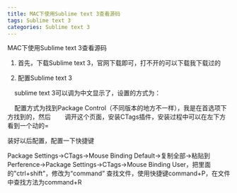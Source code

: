 ```yaml
---
title: MAC下使用Sublime text 3查看源码
tags: Sublime text 3
categories: Sublime text 3
---
```


MAC下使用Sublime text 3查看源码


1. 首先，下载Sublime text 3，官网下载即可，打不开的可以下载我下载过的

2. 配置Sublime text 3

    sublime text 3可以调为中文显示了，设置的方式为：

    配置方式为找到Package Control（不同版本的地方不一样），我是在首选项下方找到的，然后
    
  调开这个页面，安装CTags插件，安装过程中可以在左下方看到一个动的=

装好以后配置，配置一下快捷键

Package Settings->CTags->Mouse Binding Default->复制全部->粘贴到Perference->Package Settings->CTags->Mouse Binding User，把里面的"ctrl+shift"，修改为“command”
查找文件，使用快捷键command+P，在文件中查找方法为command+R

